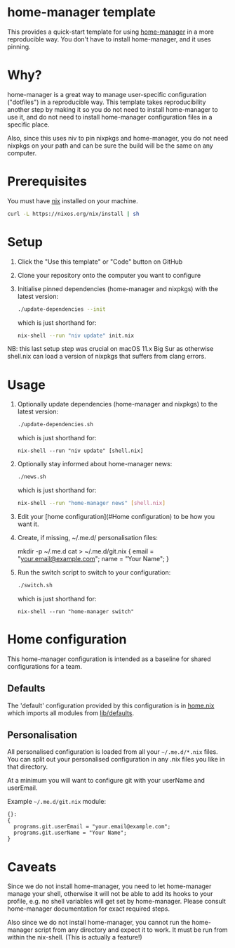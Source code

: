 # home-manager template

This provides a quick-start template for using
[home-manager](https://github.com/rycee/home-manager) in a more
reproducible way. You don't have to install home-manager, and it uses
pinning.

# Why?

home-manager is a great way to manage user-specific configuration
("dotfiles") in a reproducible way. This template takes
reproducibility another step by making it so you do not need to
install home-manager to use it, and do not need to install
home-manager configuration files in a specific place.

Also, since this uses niv to pin nixpkgs and home-manager, you do not
need nixpkgs on your path and can be sure the build will be the same
on any computer.

# Prerequisites

You must have [nix](https://nixos.org) installed on your machine.

```sh
curl -L https://nixos.org/nix/install | sh
```

# Setup

1. Click the "Use this template" or "Code" button on GitHub
1. Clone your repository onto the computer you want to configure
1. Initialise pinned dependencies (home-manager and nixpkgs) with the latest version:

   ```sh
   ./update-dependencies --init
   ```

   which is just shorthand for:

   ```sh
   nix-shell --run "niv update" init.nix
   ```

NB: this last setup step was crucial on macOS 11.x Big Sur as otherwise shell.nix
can load a version of nixpkgs that suffers from clang errors.

# Usage

1. Optionally update dependencies (home-manager and nixpkgs) to the latest version:

   ```sh
   ./update-dependencies.sh
   ```

   which is just shorthand for:

   ```
   nix-shell --run "niv update" [shell.nix]
   ```
2. Optionally stay informed about home-manager news:

   ```sh
   ./news.sh
   ```

   which is just shorthand for:

   ```sh
   nix-shell --run "home-manager news" [shell.nix]
   ```

3. Edit your [home configuration](#Home configuration) to be how you want it.
4. Create, if missing, ~/.me.d/ personalisation files:

   mkdir -p ~/.me.d
   cat > ~/.me.d/git.nix
   {
     email = "your.email@example.com";
     name = "Your Name";
   }

5. Run the switch script to switch to your configuration:

    ```sh
    ./switch.sh
    ```

    which is just shorthand for:

    ```
    nix-shell --run "home-manager switch"
    ```

# Home configuration

This home-manager configuration is intended as a baseline for shared configurations for a team.

## Defaults ##

The 'default' configuration provided by this configuration is in [home.nix](home.nix)
which imports all modules from [lib/defaults](lib/defaults).

## Personalisation ##

All personalised configuration is loaded from all your `~/.me.d/*.nix` files. You can
split out your personalised configuration in any .nix files you like in that directory.

At a minimum you will want to configure git with your userName and userEmail.

Example `~/.me.d/git.nix` module:

    {}:
    {
      programs.git.userEmail = "your.email@example.com";
      programs.git.userName = "Your Name";
    }

# Caveats

Since we do not install home-manager, you need to let home-manager
manage your shell, otherwise it will not be able to add its hooks to
your profile, e.g. no shell variables will get set by home-manager.
Please consult home-manager documentation for exact required steps.

Also since we do not install home-manager, you cannot run the
home-manager script from any directory and expect it to work. It must
be run from within the nix-shell. (This is actually a feature!)
